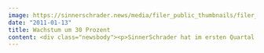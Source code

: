 ```yaml
---
image: https://sinnerschrader.news/media/filer_public_thumbnails/filer_public/9c/10/9c10ecf5-5d02-4363-b5fc-e3afa6abae05/varfoldersdjk8pxf42x64d8fxslz8jcc8fc0000gnttmp_j5t1s__480x288_q85_crop_subsampling-2_upscale.png
date: "2011-01-13"
title: Wachstum um 30 Prozent
content: <div class="newsbody"><p>SinnerSchrader hat im ersten Quartal 2010/2011 (1. September bis 30. November 2010) einen Nettoumsatz von 7,7 Mio. Euro erzielt und damit sein Geschäft im Vergleich zum selben Zeitraum des Vorjahres um 29,5 Prozent ausgebaut. Die hohe Wachstumsdynamik spiegelt sich auch in der Ergebnisentwicklung wider&#58; Sowohl das operative Ergebnis (EBITA) als auch das Konzernergebnis verdoppelten sich gegenüber den Vergleichswerten des Vorjahres und erreichten mit 1,2 Mio. Euro bzw. 0,8 Mio. Euro neue Rekordwerte. Das Ergebnis je Aktie belief sich auf 7 Cent.<br/>Mit den endgültigen Zahlen für das erste Geschäftsquartal 2010/2011 bestätigt SinnerSchrader die zur Hauptversammlung am 16. Dezember 2010 veröffentlichten vorläufigen Zahlen. Umsatz, EBITA und Konzernergebnis übertreffen auch die bisherigen Rekordwerte des vorangegangenen Abschlussquartals des Vorjahres um 13, 6 bzw. 16 Prozent.</p><p>Die gute Geschäftsentwicklung des letzten Geschäftsjahres setzt sich damit vor dem Hintergrund einer starken Nachfrage mit wachsender Dynamik fort. Sie beruht bei einem stabilen Bestandsgeschäft vor allem auf dem außergewöhnlichen Erfolg, mit dem SinnerSchrader in den zurückliegenden zwölf Monaten neue Kunden von der Leistungsfähigkeit der Gruppe überzeugen konnte. Über 27 Prozent des Nettoumsatzes im ersten Quartal wurden mit Kunden erzielt, zu denen im Jahr zuvor noch keine Geschäftsbeziehung bestanden hat.</p><p>Alle Segmente haben im ersten Quartal 2010/2011 zum organischen Ausbau von Umsatz und Ergebnis beigetragen. Besonders erfreulich entwickelte sich das Segment Interactive Media. Im Segment Interactive Marketing hat sich die spot-media AG im laufenden zweiten Quartal durch die Übernahme des Geschäftes der technisch ausgerichteten Agentur Maris Consulting GmbH zum 1. Januar 2011 verstärkt. Mit der Übernahme hat die SinnerSchrader-Gruppe einen Standort in Berlin hinzugewonnen. Das übernommene Geschäft soll in den verbleibenden acht Monaten des Geschäftsjahres 2010/2011 bereits positiv zu Umsatz und EBITA beitragen.</p><p>Auf der Grundlage der erfreulichen Entwicklung des ersten Quartals können die Prognosen für das Gesamtjahr 2010/2011 – ein organischer Umsatz- und EBITA-Zuwachs zwischen 15 und 20 Prozent – deutlich unterstrichen werden. Sollte die Geschäftsdynamik in den nächsten Monaten anhalten, ist ein Übertreffen dieser Ziele vorstellbar.</p><p>Aufgrund der Wiederaufnahme von Steuerzahlungen im November 2010 und einer wachstumsbedingten Zunahme der Forderungen gegen Kunden verringerten sich die liquiden Mittel im Berichtszeitraum vorübergehend um 0,5 Mio. Euro auf 7,8 Mio. Euro am 30. November 2010. Zum Ende des Jahres betrugen die liquiden Mittel aber trotz zwischenzeitlicher Dividendenausschüttung von 0,9 Mio. Euro am 17. Dezember 2010 bereits wieder über 9 Mio. Euro.</p><p>Die Eigenkapitalquote betrug am Bilanzstichtag 30. November 2010 61,3 Prozent. An diesem Tag waren 322 Mitarbeiter in der SinnerSchrader-Gruppe beschäftigt.</p><p>Der vollständige Quartalsbericht kann heute ab 15 Uhr im Internet unter www.wkn514190.de/s2ir/de/Finanzberichte.html abgerufen werden.</p><p><a class="news-backlink" href="/de/"><svg class="svg-ico svg-ico--arrow-left"><use xlink&#58;href="#arrow-down"></use></svg>Zurück zur Presse Übersicht</a></p></div>
---
```

